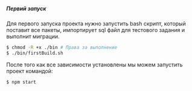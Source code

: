 ##### Первий запуск

Для первого запуска проекта нужно запустить bash скрипт, который поставит все пакеты, импортирует sql файл для тестового задания и выполнит миграции.

```bash
$ chmod -R +x ./bin # Права за выполнение
$ ./bin/firstBuild.sh
```

После того как все зависимости установлены мы можем запустить проект командой:

```bash
$ npm start
```
